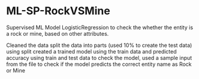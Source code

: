 # ML-SP-RockVSMine

Supervised ML Model  LogisticRegression to check the whether the entity is a rock or mine, based on other attributes.

Cleaned the data
split the data into parts (used 10% to create the test data) using split
created a trained model using the train data and predicted accuracy using train and test data
to check the model, used a sample input from the file to check if the model predicts the correct entity name as Rock or Mine
